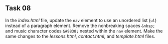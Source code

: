 ## Task 08
In the *index.html* file, update the `nav` element to use an unordered list (`ul`) instead of a paragraph element. Remove the nonbreaking spaces `&nbsp;` and music character codes `&#9838;` nested within the `nav` element. Make the same changes to the *lessons.html*, *contact.html*, and *template.html* files. 